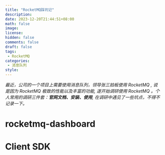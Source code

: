 ```yaml
---
title: "RocketMQ踩坑记"
description: 
date: 2023-12-20T21:44:51+08:00
math: false
image: 
license: 
hidden: false
comments: false
draft: false
tags:
 - RocketMQ
categories:
 - 消息队列
style:
---
```


*最近，公司的一个项目上需要使用消息队列，领导张三拍板使用 RocketMQ , 说是因为 RocketMQ 极致的性能以及丰富的功能, 遂开始调研使用 RocketMQ 。个人常用的调研三件套：**官网文档、安装、使用**, 在调研中遇见了一些坑点，不得不记录一下。*

# rocketmq-dashboard


# Client SDK
